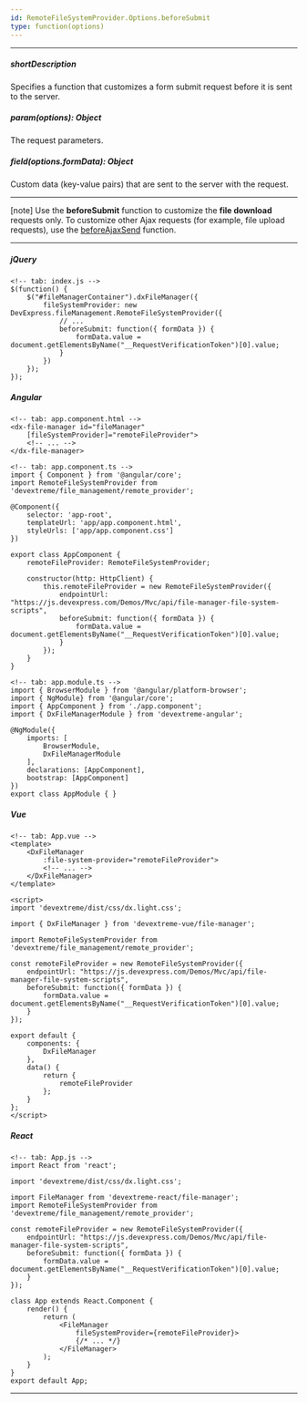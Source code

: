 ```yaml
---
id: RemoteFileSystemProvider.Options.beforeSubmit
type: function(options)
---
```

---
##### shortDescription
Specifies a function that customizes a form submit request before it is sent to the server.

##### param(options): Object
The request parameters.

##### field(options.formData): Object
Custom data (key-value pairs) that are sent to the server with the request.

---

[note] Use the **beforeSubmit** function to customize the **file download** requests only. To customize other Ajax requests (for example, file upload requests), use the [beforeAjaxSend](/api-reference/10%20UI%20Components/dxFileManager/5%20File%20System%20Providers/Remote/1%20Configuration/beforeAjaxSend.md '/Documentation/ApiReference/UI_Components/dxFileManager/File_System_Providers/Remote/Configuration/#beforeAjaxSend') function.

---
##### jQuery

    <!-- tab: index.js -->
    $(function() {
        $("#fileManagerContainer").dxFileManager({
            fileSystemProvider: new DevExpress.fileManagement.RemoteFileSystemProvider({
                // ...
                beforeSubmit: function({ formData }) {
                    formData.value = document.getElementsByName("__RequestVerificationToken")[0].value;
                }  
            })
        });
    });

##### Angular

    <!-- tab: app.component.html -->
    <dx-file-manager id="fileManager"
        [fileSystemProvider]="remoteFileProvider">
        <!-- ... -->
    </dx-file-manager>

    <!-- tab: app.component.ts -->
    import { Component } from '@angular/core';
    import RemoteFileSystemProvider from 'devextreme/file_management/remote_provider';
    
    @Component({
        selector: 'app-root',
        templateUrl: 'app/app.component.html',
        styleUrls: ['app/app.component.css']
    })  
    
    export class AppComponent {
        remoteFileProvider: RemoteFileSystemProvider;
    
        constructor(http: HttpClient) {
            this.remoteFileProvider = new RemoteFileSystemProvider({
                endpointUrl: "https://js.devexpress.com/Demos/Mvc/api/file-manager-file-system-scripts",
                beforeSubmit: function({ formData }) {
                    formData.value = document.getElementsByName("__RequestVerificationToken")[0].value;
                }  
            });
        }
    }

    <!-- tab: app.module.ts -->
    import { BrowserModule } from '@angular/platform-browser';
    import { NgModule} from '@angular/core';
    import { AppComponent } from './app.component';
    import { DxFileManagerModule } from 'devextreme-angular';
    
    @NgModule({
        imports: [
            BrowserModule,
            DxFileManagerModule
        ],
        declarations: [AppComponent],
        bootstrap: [AppComponent]
    })
    export class AppModule { }

##### Vue

    <!-- tab: App.vue -->
    <template>
        <DxFileManager
            :file-system-provider="remoteFileProvider">
            <!-- ... -->
        </DxFileManager>
    </template>
    
    <script>
    import 'devextreme/dist/css/dx.light.css'; 
    
    import { DxFileManager } from 'devextreme-vue/file-manager';
    
    import RemoteFileSystemProvider from 'devextreme/file_management/remote_provider';
    
    const remoteFileProvider = new RemoteFileSystemProvider({
        endpointUrl: "https://js.devexpress.com/Demos/Mvc/api/file-manager-file-system-scripts",
        beforeSubmit: function({ formData }) {
            formData.value = document.getElementsByName("__RequestVerificationToken")[0].value;
        }  
    });
    
    export default {
        components: {
            DxFileManager
        },
        data() {
            return {
                remoteFileProvider
            };
        }
    };
    </script>

##### React

    <!-- tab: App.js -->
    import React from 'react';
    
    import 'devextreme/dist/css/dx.light.css';
    
    import FileManager from 'devextreme-react/file-manager';
    import RemoteFileSystemProvider from 'devextreme/file_management/remote_provider';
    
    const remoteFileProvider = new RemoteFileSystemProvider({
        endpointUrl: "https://js.devexpress.com/Demos/Mvc/api/file-manager-file-system-scripts",
        beforeSubmit: function({ formData }) {
            formData.value = document.getElementsByName("__RequestVerificationToken")[0].value;
        }  
    });
    
    class App extends React.Component {
        render() {
            return (
                <FileManager 
                    fileSystemProvider={remoteFileProvider}>
                    {/* ... */}
                </FileManager>
            );
        }
    }
    export default App;


---

